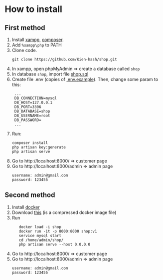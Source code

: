 # How to install 
## First method
1. Install [xampp](https://www.apachefriends.org/download.html), [composer](https://getcomposer.org/Composer-Setup.exe).
2. Add `%xampp\php` to PATH
3. Clone code.
   ```
   git clone https://github.com/Kien-hash/shop.git
   ```
4. In xampp, open phpMyAdmin => create a database called `shop`
5. In database `shop`, import file [shop.sql](./shop.sql)
6. Create file .env (copies of [.env.example](./.env.example)). Then, change some param to this:
   ```
    ...
    DB_CONNECTION=mysql
    DB_HOST=127.0.0.1
    DB_PORT=3306
    DB_DATABASE=shop
    DB_USERNAME=root
    DB_PASSWORD=
    ...
   ```
7. Run:
   ```
   composer install
   php artisan key:generate
   php artisan serve
   ```
8. Go to http://localhost:8000/ => customer page
9. Go to http://localhost:8000/admin => admin page
   ```
   username: admin@gmail.com
   password: 123456
   ```


## Second method
1. Install [docker](https://docs.docker.com/get-docker/)
2. Download [this](https://drive.google.com/file/d/1C8a91yVvR5ua-O3uw-AuF1ymN-Xg4Dmh/view?usp=sharing) (is a compressed docker image file)
3. Run
   ```
      docker load -i shop
      docker run -it -p 8000:8000 shop:v1
      service mysql start
      cd /home/admin/shop/
      php artisan serve --host 0.0.0.0
   ```
5. Go to http://localhost:8000/ => customer page
6. Go to http://localhost:8000/admin => admin page
   ```
   username: admin@gmail.com
   password: 123456
   ```



